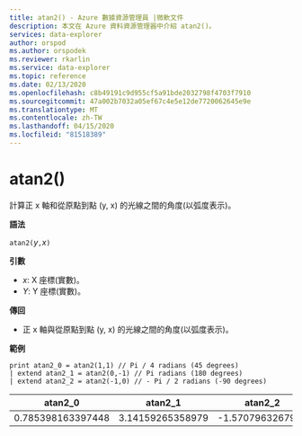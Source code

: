 ```yaml
---
title: atan2() - Azure 數據資源管理員 |微軟文件
description: 本文在 Azure 資料資源管理器中介紹 atan2()。
services: data-explorer
author: orspod
ms.author: orspodek
ms.reviewer: rkarlin
ms.service: data-explorer
ms.topic: reference
ms.date: 02/13/2020
ms.openlocfilehash: c8b49191c9d955cf5a91bde2032798f4703f7910
ms.sourcegitcommit: 47a002b7032a05ef67c4e5e12de7720062645e9e
ms.translationtype: MT
ms.contentlocale: zh-TW
ms.lasthandoff: 04/15/2020
ms.locfileid: "81518389"
---
```

# <a name="atan2"></a>atan2()

計算正 x 軸和從原點到點 (y, x) 的光線之間的角度(以弧度表示)。

**語法**

`atan2(`*y*`,`*x*`)`

**引數**

* *x*: X 座標(實數)。
* *Y*: Y 座標(實數)。

**傳回**

* 正 x 軸與從原點到點 (y, x) 的光線之間的角度(以弧度表示)。

**範例**

```kusto
print atan2_0 = atan2(1,1) // Pi / 4 radians (45 degrees)
| extend atan2_1 = atan2(0,-1) // Pi radians (180 degrees)
| extend atan2_2 = atan2(-1,0) // - Pi / 2 radians (-90 degrees)
```

|atan2_0|atan2_1|atan2_2|
|---|---|---|
|0.785398163397448|3.14159265358979|-1.5707963267949|